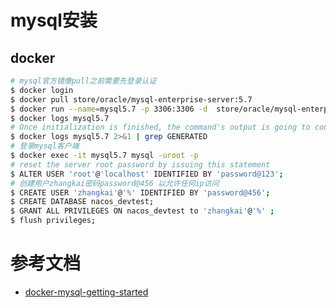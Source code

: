 # mysql安装

## docker

```bash
# mysql官方镜像pull之前需要先登录认证
$ docker login
$ docker pull store/oracle/mysql-enterprise-server:5.7
$ docker run --name=mysql5.7 -p 3306:3306 -d  store/oracle/mysql-enterprise-server:5.7
$ docker logs mysql5.7
# Once initialization is finished, the command's output is going to contain the random password generated for the root user; check the password with, for example, this comman 查看临时密码
$ docker logs mysql5.7 2>&1 | grep GENERATED
# 登录mysql客户端
$ docker exec -it mysql5.7 mysql -uroot -p
# reset the server root password by issuing this statement
$ ALTER USER 'root'@'localhost' IDENTIFIED BY 'password@123';
# 创建用户zhangkai密码password@456 以允许任何ip访问
$ CREATE USER 'zhangkai'@'%' IDENTIFIED BY 'password@456';
$ CREATE DATABASE nacos_devtest;
$ GRANT ALL PRIVILEGES ON nacos_devtest to 'zhangkai'@'%' ;
$ flush privileges;
```



# 参考文档

- [docker-mysql-getting-started](https://dev.mysql.com/doc/refman/5.7/en/docker-mysql-getting-started.html)


